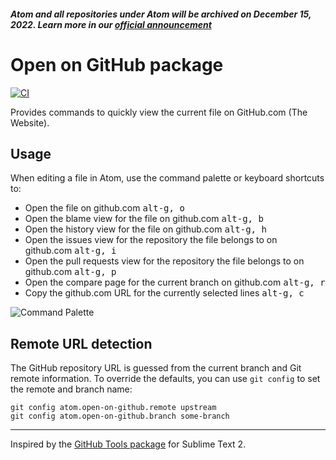 ##### Atom and all repositories under Atom will be archived on December 15, 2022. Learn more in our [official announcement](https://github.blog/2022-06-08-sunsetting-atom/)
 # Open on GitHub package
[![CI](https://github.com/atom/open-on-github/actions/workflows/ci.yml/badge.svg)](https://github.com/atom/open-on-github/actions/workflows/ci.yml)

Provides commands to quickly view the current file on GitHub.com (The Website).

## Usage

When editing a file in Atom, use the command palette or keyboard shortcuts to:

- Open the file on github.com <kbd>alt-g, o</kbd>
- Open the blame view for the file on github.com <kbd>alt-g, b</kbd>
- Open the history view for the file on github.com <kbd>alt-g, h</kbd>
- Open the issues view for the repository the file belongs to on github.com <kbd>alt-g, i</kbd>
- Open the pull requests view for the repository the file belongs to on github.com <kbd>alt-g, p</kbd>
- Open the compare page for the current branch on github.com <kbd>alt-g, r</kbd>
- Copy the github.com URL for the currently selected lines <kbd>alt-g, c</kbd>

![Command Palette](https://f.cloud.github.com/assets/671378/2241755/23cb72f8-9ce2-11e3-9109-36c76a030f6a.png)

## Remote URL detection

The GitHub repository URL is guessed from the current branch and Git remote information. To override the defaults, you can use `git config` to set the remote and branch name:

```
git config atom.open-on-github.remote upstream
git config atom.open-on-github.branch some-branch
```

---

Inspired by the [GitHub Tools package][github-tools] for Sublime Text 2.

[github-tools]: https://github.com/temochka/sublime-text-2-github-tools
